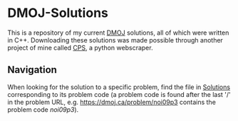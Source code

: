 # DMOJ-Solutions

This is a repository of my current [DMOJ](https://dmoj.ca/user/jy900) solutions, all of which were written in C++. Downloading these solutions was made possible through another project of mine called [CPS](https://github.com/JonathanYuan900/CPS), a python webscraper.

## Navigation

When looking for the solution to a specific problem, find the file in [Solutions](https://github.com/JonathanYuan900/DMOJ-Solutions/tree/main/Solutions) corresponding to its problem code (a problem code is found after the last '/' in the problem URL, e.g. https://dmoj.ca/problem/noi09p3 contains the problem code _noi09p3_).
